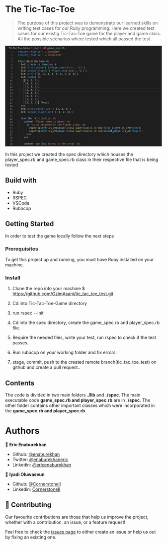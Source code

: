 # The Tic-Tac-Toe
>The purpose of this project was to demonstrate our learned skills on writing test cases for our Ruby programming. Here we created test cases for our existig Tic-Tac-Toe game for the player and game class. All the possible scenarios where tested which all passed the test.

<img src="screenshot/screen.png">

In this project we created the spec directory which houses the player_spec.rb and game_spec.rb class in their respective file that is being tested


## Build with

- Ruby
- RSPEC
- VSCode
- Rubocop

## Getting Started

In order to test the game locally follow the next steps

### Prerequisites

To get this project up and running, you must have Ruby installed on your machine.

### Install

1. Clone the repo into your machine
    $ https://github.com/GzimAsani/tic_tac_toe_test.git

2. Cd into Tic-Tac-Toe-Game directory

3. run rspec --init

4. Cd into the spec directory, create the game_spec.rb and player_spec.rb file. 

5. Require the needed files, write your test, run rspec to check if the test passes.

6. Run rubocop on your working folder and fix errors.

6.  stage, commit, push to the created remote branch(tic_tac_toe_test) on github and create a pull request..


## Contents
The code is divided in two main folders **./lib**  and **./spec**.
The main executable code **game_spec.rb and player_spec.rb**  are in **./spec**. The other folder contains other important classes which were incorporated in the **game_spec.rb and player_spec.rb**


# Authors

👤 **Eric Enaburekhan**

- Github: [@enaburekhan](https://github.com/enaburekhan)
- Twitter: [@enaburekhaneric](https://twitter.com/enaburekhaneric)
- Linkedin: [@ericenaburekhan](https://www.linkedin.com/in/eric-enaburekhan-801a28100/)

👤 **Iyadi Oluwaseun**

- Github: [@CornerstoneII](https://github.com/CornerstoneII)
- Linkedin: [CornerstoneII](https://www.linkedin.com/in/oluwaseun-iyadi-773584b4/)



## 🤝 Contributing

Our favourite contributions are those that help us improve the project, whether with a contribution, an issue, or a feature request!

Feel free to check the [issues page](https://github.com/GzimAsani/Tic-Tac-Toe-Game/issues) to either create an issue or help us out by fixing an existing one.
